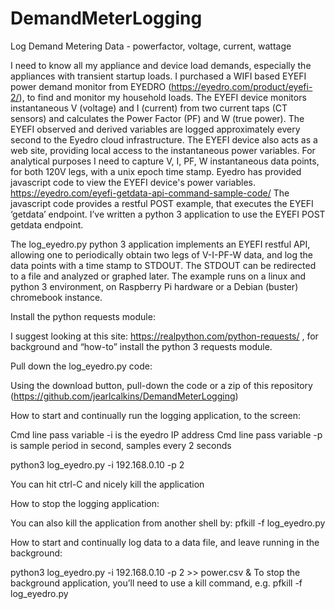# DemandMeterLogging
Log Demand Metering Data - powerfactor, voltage, current, wattage

I need to know all my appliance and device load demands, especially the appliances with transient startup loads. I purchased a WIFI based EYEFI power demand monitor from EYEDRO (https://eyedro.com/product/eyefi-2/), to find and monitor my household loads. The EYEFI device monitors instantaneous V (voltage) and I (current) from two current taps (CT sensors) and calculates the Power Factor (PF) and W (true power). The EYEFI observed and derived variables are logged approximately every second to the Eyedro cloud infrastructure. The EYEFI device also acts as a web site, providing local access to the instantaneous power variables.
For analytical purposes I need to capture V, I, PF, W instantaneous data points, for both 120V legs, with a unix epoch time stamp. Eyedro has provided javascript code to view the EYEFI device's power variables. 
https://eyedro.com/eyefi-getdata-api-command-sample-code/ 
The javascript code provides a restful POST example, that executes the EYEFI ‘getdata’ endpoint. I’ve written a python 3 application to use the EYEFI POST getdata endpoint.

The log_eyedro.py python 3 application implements an EYEFI restful API, allowing one to periodically obtain two legs of V-I-PF-W data, and log the data points with a time stamp to STDOUT. The STDOUT can be redirected to a file and analyzed or graphed later. The example runs on a linux and python 3 environment, on Raspberry Pi hardware or a Debian (buster) chromebook instance.
 
Install the python requests module:

I suggest looking at this site: https://realpython.com/python-requests/ , for background and “how-to” install the python 3 requests module.

Pull down the log_eyedro.py code:

Using the download button, pull-down the code or a zip of this repository (https://github.com/jearlcalkins/DemandMeterLogging)

How to start and continually run the logging application, to the screen:

Cmd line pass variable -i is the eyedro IP address
Cmd line pass variable -p is sample period in second, samples every 2 seconds

python3 log_eyedro.py -i 192.168.0.10 -p 2

You can hit ctrl-C and nicely kill the application

How to stop the logging application:

You can also kill the application from another shell by:
pfkill -f log_eyedro.py

How to start and continually log data to a data file, and leave running in the background:

python3 log_eyedro.py -i 192.168.0.10 -p 2 >> power.csv &
To stop the background application, you’ll need to use a kill command, e.g. pfkill -f log_eyedro.py
